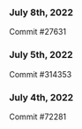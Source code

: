 ### July 8th, 2022

Commit #27631

### July 5th, 2022

Commit #314353


### July 4th, 2022

Commit #72281
